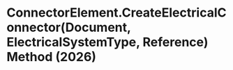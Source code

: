 # ConnectorElement.CreateElectricalConnector(Document, ElectricalSystemType, Reference) Method (2026)

﻿